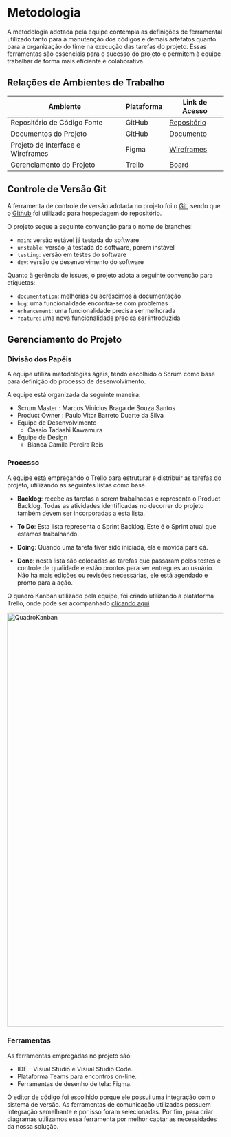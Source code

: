 
# Metodologia

A metodologia adotada pela equipe contempla as definições de ferramental utilizado tanto para a manutenção dos códigos e demais artefatos quanto para a organização do time na execução das tarefas do projeto. Essas ferramentas são essenciais para o sucesso do projeto e permitem à equipe trabalhar de forma mais eficiente e colaborativa.

## Relações de Ambientes de Trabalho

| Ambiente | Plataforma | Link de Acesso |
|----------|----------|----------|
| Repositório de Código Fonte | GitHub | [Repositório](https://github.com/ICEI-PUC-Minas-PMV-ADS/pmv-ads-2023-1-e1-proj-web-t7-medicfy) |
| Documentos do Projeto | GitHub | [Documento](https://github.com/ICEI-PUC-Minas-PMV-ADS/pmv-ads-2023-1-e1-proj-web-t7-medicfy/projects?query=is%3Aopen) |
| Projeto de Interface e Wireframes | Figma | [Wireframes](https://www.figma.com/file/8BoYp5FtRCAKBybbGInc7m/Untitled?node-id=0-1&t=MSAKuc99cSte4A2u-0) |
| Gerenciamento do Projeto | Trello | [Board](https://trello.com/invite/medicfy1/ATTI474d53845707099bf6503094925146c8BC6BF297) |

## Controle de Versão Git

A ferramenta de controle de versão adotada no projeto foi o
[Git](https://git-scm.com/), sendo que o [Github](https://github.com)
foi utilizado para hospedagem do repositório.

O projeto segue a seguinte convenção para o nome de branches:

- `main`: versão estável já testada do software
- `unstable`: versão já testada do software, porém instável
- `testing`: versão em testes do software
- `dev`: versão de desenvolvimento do software

Quanto à gerência de issues, o projeto adota a seguinte convenção para etiquetas:

- `documentation`: melhorias ou acréscimos à documentação
- `bug`: uma funcionalidade encontra-se com problemas
- `enhancement`: uma funcionalidade precisa ser melhorada
- `feature`: uma nova funcionalidade precisa ser introduzida

## Gerenciamento do Projeto

### Divisão dos Papéis

A equipe utiliza metodologias ágeis, tendo escolhido o Scrum como base para definição do processo de desenvolvimento.

A equipe está organizada da seguinte maneira:
- Scrum Master : Marcos Vinicius Braga de Souza Santos
- Product Owner : Paulo Vitor Barreto Duarte da Silva
- Equipe de Desenvolvimento
    * Cassio Tadashi Kawamura
- Equipe de Design
    * Bianca Camila Pereira Reis

### Processo

A equipe está empregando o Trello para estruturar e distribuir as tarefas do projeto, utilizando as seguintes listas como base.

- **Backlog**: recebe as tarefas a serem trabalhadas e representa o Product Backlog. Todas as atividades identificadas no decorrer do projeto também devem ser incorporadas a esta lista.

- **To Do**: Esta lista representa o Sprint Backlog. Este é o Sprint atual que estamos trabalhando.

- **Doing**: Quando uma tarefa tiver sido iniciada, ela é movida para cá.

- **Done**: nesta lista são colocadas as tarefas que passaram pelos testes e controle de qualidade e estão prontos para ser entregues ao usuário. Não há mais edições ou revisões necessárias, ele está agendado e pronto para a ação.

O quadro Kanban utilizado pela equipe, foi criado utilizando a plataforma Trello, onde  pode ser acompanhado [clicando aqui](https://trello.com/b/zNTnzy6k/kanban-medicfy)


<img width="960" alt="QuadroKanban" src="https://user-images.githubusercontent.com/129125620/232237566-2d62c361-2063-4793-9b2f-ce02f84d3137.png">

### Ferramentas

As ferramentas empregadas no projeto são:

- IDE - Visual Studio e Visual Studio Code.
- Plataforma Teams para encontros on-line.
- Ferramentas de desenho de tela: Figma.

O editor de código foi escolhido porque ele possui uma integração com o
sistema de versão. As ferramentas de comunicação utilizadas possuem
integração semelhante e por isso foram selecionadas. Por fim, para criar
diagramas utilizamos essa ferramenta por melhor captar as
necessidades da nossa solução.
